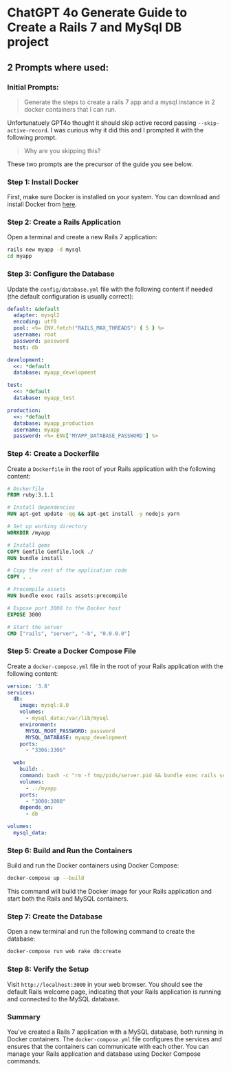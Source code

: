 # ChatGPT 4o Generate Guide to Create a Rails 7 and MySql DB project

## 2 Prompts where used:

### Initial Prompts:
> Generate the steps to create a rails 7 app and a mysql instance in 2 docker containers that I can run.

Unfortunatuely GPT4o thought it should skip active record passing ```--skip-active-record```. I was curious why it did this and I prompted it with the following prompt.

> Why are you skipping this?

These two prompts are the precursor of the guide you see below.

### Step 1: Install Docker

First, make sure Docker is installed on your system. You can download and install Docker from [here](https://www.docker.com/products/docker-desktop).

### Step 2: Create a Rails Application

Open a terminal and create a new Rails 7 application:

```bash
rails new myapp -d mysql
cd myapp
```

### Step 3: Configure the Database

Update the `config/database.yml` file with the following content if needed (the default configuration is usually correct):

```yaml
default: &default
  adapter: mysql2
  encoding: utf8
  pool: <%= ENV.fetch("RAILS_MAX_THREADS") { 5 } %>
  username: root
  password: password
  host: db

development:
  <<: *default
  database: myapp_development

test:
  <<: *default
  database: myapp_test

production:
  <<: *default
  database: myapp_production
  username: myapp
  password: <%= ENV['MYAPP_DATABASE_PASSWORD'] %>
```

### Step 4: Create a Dockerfile

Create a `Dockerfile` in the root of your Rails application with the following content:

```Dockerfile
# Dockerfile
FROM ruby:3.1.1

# Install dependencies
RUN apt-get update -qq && apt-get install -y nodejs yarn

# Set up working directory
WORKDIR /myapp

# Install gems
COPY Gemfile Gemfile.lock ./
RUN bundle install

# Copy the rest of the application code
COPY . .

# Precompile assets
RUN bundle exec rails assets:precompile

# Expose port 3000 to the Docker host
EXPOSE 3000

# Start the server
CMD ["rails", "server", "-b", "0.0.0.0"]
```

### Step 5: Create a Docker Compose File

Create a `docker-compose.yml` file in the root of your Rails application with the following content:

```yaml
version: '3.8'
services:
  db:
    image: mysql:8.0
    volumes:
      - mysql_data:/var/lib/mysql
    environment:
      MYSQL_ROOT_PASSWORD: password
      MYSQL_DATABASE: myapp_development
    ports:
      - "3306:3306"

  web:
    build: .
    command: bash -c "rm -f tmp/pids/server.pid && bundle exec rails server -b '0.0.0.0'"
    volumes:
      - .:/myapp
    ports:
      - "3000:3000"
    depends_on:
      - db

volumes:
  mysql_data:
```

### Step 6: Build and Run the Containers

Build and run the Docker containers using Docker Compose:

```bash
docker-compose up --build
```

This command will build the Docker image for your Rails application and start both the Rails and MySQL containers.

### Step 7: Create the Database

Open a new terminal and run the following command to create the database:

```bash
docker-compose run web rake db:create
```

### Step 8: Verify the Setup

Visit `http://localhost:3000` in your web browser. You should see the default Rails welcome page, indicating that your Rails application is running and connected to the MySQL database.

### Summary

You've created a Rails 7 application with a MySQL database, both running in Docker containers. The `docker-compose.yml` file configures the services and ensures that the containers can communicate with each other. You can manage your Rails application and database using Docker Compose commands.
